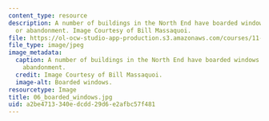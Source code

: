 ```yaml
---
content_type: resource
description: A number of buildings in the North End have boarded windows from fire
  or abandonment. Image Courtesy of Bill Massaquoi.
file: https://ol-ocw-studio-app-production.s3.amazonaws.com/courses/11-945-springfield-studio-fall-2005/a2be4713340edcdd29d6e2afbc57f481_06_boarded_windows.jpg
file_type: image/jpeg
image_metadata:
  caption: A number of buildings in the North End have boarded windows from fire or
    abandonment.
  credit: Image Courtesy of Bill Massaquoi.
  image-alt: Boarded windows.
resourcetype: Image
title: 06_boarded_windows.jpg
uid: a2be4713-340e-dcdd-29d6-e2afbc57f481
---
```

